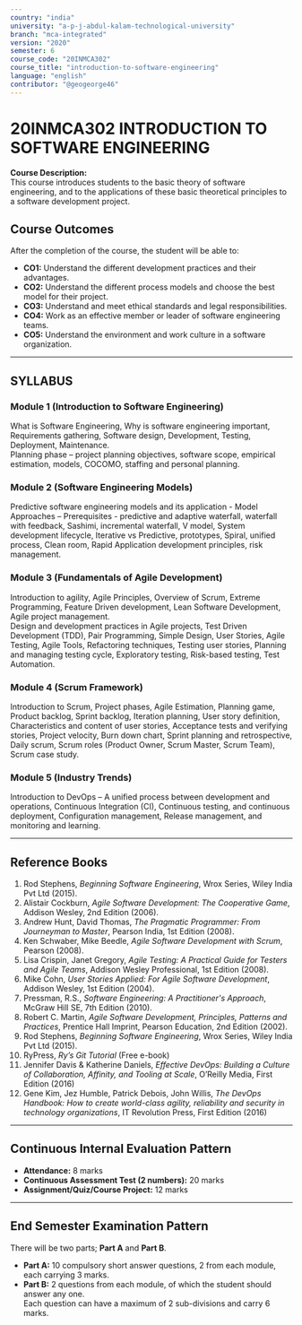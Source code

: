```yaml
---
country: "india"
university: "a-p-j-abdul-kalam-technological-university"
branch: "mca-integrated"
version: "2020"
semester: 6
course_code: "20INMCA302"
course_title: "introduction-to-software-engineering"
language: "english"
contributor: "@geogeorge46"
---
```


# 20INMCA302 INTRODUCTION TO SOFTWARE ENGINEERING

**Course Description:**  
This course introduces students to the basic theory of software engineering, and to the applications of these basic theoretical principles to a software development project.

## Course Outcomes

After the completion of the course, the student will be able to:

- **CO1:** Understand the different development practices and their advantages.  
- **CO2:** Understand the different process models and choose the best model for their project.  
- **CO3:** Understand and meet ethical standards and legal responsibilities.  
- **CO4:** Work as an effective member or leader of software engineering teams.  
- **CO5:** Understand the environment and work culture in a software organization.

---

## SYLLABUS

### **Module 1 (Introduction to Software Engineering)**
What is Software Engineering, Why is software engineering important, Requirements gathering, Software design, Development, Testing, Deployment, Maintenance.  
Planning phase – project planning objectives, software scope, empirical estimation, models, COCOMO, staffing and personal planning.

### **Module 2 (Software Engineering Models)**
Predictive software engineering models and its application - Model Approaches – Prerequisites - predictive and adaptive waterfall, waterfall with feedback, Sashimi, incremental waterfall, V model, System development lifecycle, Iterative vs Predictive, prototypes, Spiral, unified process, Clean room, Rapid Application development principles, risk management.

### **Module 3 (Fundamentals of Agile Development)**
Introduction to agility, Agile Principles, Overview of Scrum, Extreme Programming, Feature Driven development, Lean Software Development, Agile project management.  
Design and development practices in Agile projects, Test Driven Development (TDD), Pair Programming, Simple Design, User Stories, Agile Testing, Agile Tools, Refactoring techniques, Testing user stories, Planning and managing testing cycle, Exploratory testing, Risk-based testing, Test Automation.

### **Module 4 (Scrum Framework)**
Introduction to Scrum, Project phases, Agile Estimation, Planning game, Product backlog, Sprint backlog, Iteration planning, User story definition, Characteristics and content of user stories, Acceptance tests and verifying stories, Project velocity, Burn down chart, Sprint planning and retrospective, Daily scrum, Scrum roles (Product Owner, Scrum Master, Scrum Team), Scrum case study.

### **Module 5 (Industry Trends)**
Introduction to DevOps – A unified process between development and operations, Continuous Integration (CI), Continuous testing, and continuous deployment, Configuration management, Release management, and monitoring and learning.

---

## Reference Books

1. Rod Stephens, *Beginning Software Engineering*, Wrox Series, Wiley India Pvt Ltd (2015).  
2. Alistair Cockburn, *Agile Software Development: The Cooperative Game*, Addison Wesley, 2nd Edition (2006).  
3. Andrew Hunt, David Thomas, *The Pragmatic Programmer: From Journeyman to Master*, Pearson India, 1st Edition (2008).  
4. Ken Schwaber, Mike Beedle, *Agile Software Development with Scrum*, Pearson (2008).  
5. Lisa Crispin, Janet Gregory, *Agile Testing: A Practical Guide for Testers and Agile Teams*, Addison Wesley Professional, 1st Edition (2008).  
6. Mike Cohn, *User Stories Applied: For Agile Software Development*, Addison Wesley, 1st Edition (2004).  
7. Pressman, R.S., *Software Engineering: A Practitioner's Approach*, McGraw Hill SE, 7th Edition (2010).  
8. Robert C. Martin, *Agile Software Development, Principles, Patterns and Practices*, Prentice Hall Imprint, Pearson Education, 2nd Edition (2002).  
9. Rod Stephens, *Beginning Software Engineering*, Wrox Series, Wiley India Pvt Ltd (2015).  
10. RyPress, *Ry’s Git Tutorial* (Free e-book)  
11. Jennifer Davis & Katherine Daniels, *Effective DevOps: Building a Culture of Collaboration, Affinity, and Tooling at Scale*, O’Reilly Media, First Edition (2016)  
12. Gene Kim, Jez Humble, Patrick Debois, John Willis, *The DevOps Handbook: How to create world-class agility, reliability and security in technology organizations*, IT Revolution Press, First Edition (2016)

---

## Continuous Internal Evaluation Pattern

- **Attendance:** 8 marks  
- **Continuous Assessment Test (2 numbers):** 20 marks  
- **Assignment/Quiz/Course Project:** 12 marks  

---

## End Semester Examination Pattern

There will be two parts; **Part A** and **Part B**.  
- **Part A:** 10 compulsory short answer questions, 2 from each module, each carrying 3 marks.  
- **Part B:** 2 questions from each module, of which the student should answer any one.  
Each question can have a maximum of 2 sub-divisions and carry 6 marks.

